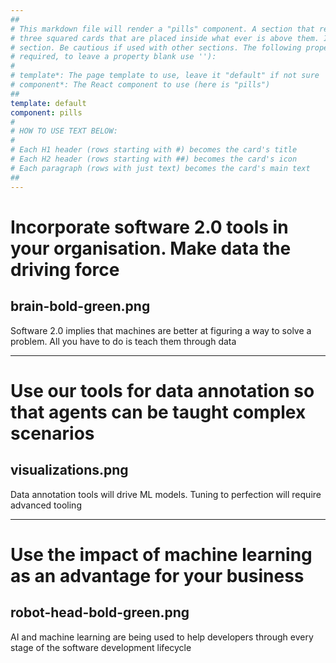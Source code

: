 ```yaml
---
##
# This markdown file will render a "pills" component. A section that renders a "pills" component shows specifically
# three squared cards that are placed inside what ever is above them. It is designed to be used right after a "hero"
# section. Be cautious if used with other sections. The following properties may be set (properties with * are
# required, to leave a property blank use ''):
#
# template*: The page template to use, leave it "default" if not sure
# component*: The React component to use (here is "pills")
##
template: default
component: pills
#
# HOW TO USE TEXT BELOW:
#
# Each H1 header (rows starting with #) becomes the card's title
# Each H2 header (rows starting with ##) becomes the card's icon
# Each paragraph (rows with just text) becomes the card's main text
##
---
```


# Incorporate software 2.0 tools in your organisation. Make data the driving force

## brain-bold-green.png

Software 2.0 implies that machines are better at figuring a way to solve a problem. All you have to do is teach them through data

---

# Use our tools for data annotation so that agents can be taught complex scenarios

## visualizations.png

Data annotation tools will drive ML models. Tuning to perfection will require advanced tooling

---

# Use the impact of machine learning as an advantage for your business

## robot-head-bold-green.png

AI and machine learning are being used to help developers through every stage of the software development lifecycle
